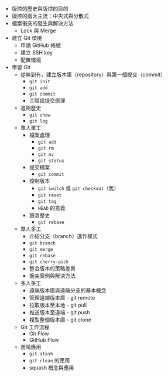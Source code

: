 - 版控的歷史與版控的目的
- 版控的兩大主流：中央式與分散式
- 檔案衝突的發生與解決方法
	- Lock 與 Merge
- 建立 Git 環境
	- 申請 GitHub 帳號
	- 建立 SSH key
	- 配置環境
- 學習 Git
	- 從無到有，建立版本庫（repository）與第一個提交（commit）
		- `git init`
		- `git add`
		- `git commit`
		- 三階段提交原理
	- 追朔歷史
		- `git show`
		- `git log`
	- 單人單工
		- 檔案處理
			- `git add`
			- `git rm`
			- `git mv`
			- `git status`
		- 提交檔案
			- `git commit`
		- 控制版本
			- `git switch` 或 `git checkout`（舊）
			- `git reset`
			- `git tag`
			- `HEAD` 的意義
		- 竄改歷史
			- `git rebase`
	- 單人多工
		- 介紹分支（branch）運作模式
		- `git branch`
		- `git merge`
		- `git rebase`
		- `git cherry-pick`
		- 整合版本的策略差異
		- 衝突案例與解決方法
	- 多人多工
		- 遠端版本庫與遠端分支的基本概念
		- 管理遠端版本庫 - git remote
		- 拉取版本至本地 - git pull
		- 推送版本至遠端 - git push
		- 複製整個版本庫 - git clone
	- Git 工作流程
		- Git Flow
		- GitHub Flow
	- 進階應用
		- `git stash`
		- `git clean` 的應用
		- squash 概念與應用